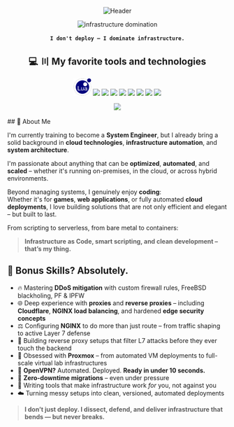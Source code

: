 <p align="center">
  <img src="https://camo.githubusercontent.com/ef5dfeb2bb4a9264e5ac852a0469efd04d1260c93e3cd27c168979ce1eeee05c/68747470733a2f2f63617073756c652d72656e6465722e76657263656c2e6170702f6170693f747970653d776176696e67266865696768743d313530262626637573746f6d436f6c6f724c6973743d302c322c332c31352673656374696f6e3d68656164657226666f6e74416c69676e3d3026666f6e74416c69676e593d3026726576657273616c3d66616c7365" alt="Header" />
</p>

<p align="center">
  <img src="https://camo.githubusercontent.com/a972401cc06ca22d7b95be5dc4306ec80a39f106086d017546b5c076e9458ba4/68747470733a2f2f63646e2e646973636f72646170702e636f6d2f656d6f6a69732f3737343836383638313538363131343538302e6769663f763d31" alt="infrastructure domination" width="200" />
</p>

<p align="center">
  <strong><code>I don't deploy – I dominate infrastructure.</code></strong>
</p>


<h2 align="center">💻 〣 My favorite tools and technologies</h2>

<p align="center">
  <img src="https://github.com/CuzImStupi4/CuzImStupi4/raw/main/assets/lua.svg" height="40" />
  <img src="https://camo.githubusercontent.com/740b035ed7f2f9a189b337373e57b98f8c3d61d2fbbb7d7872a6563646a20abc/68747470733a2f2f74656368737461636b2d67656e657261746f722e76657263656c2e6170702f707974686f6e2d69636f6e2e737667" height="40" />
  <img src="https://camo.githubusercontent.com/de09bba464602abc95ce76dd3b5ec1e16fe96c1d7ef69bdc31e177006a40f2e1/68747470733a2f2f74656368737461636b2d67656e657261746f722e76657263656c2e6170702f6370702d69636f6e2e737667" height="40" />
  <img src="https://camo.githubusercontent.com/65598dcd8613baf19c902a37fb42c6f41af5787a9e3cb6a1a8278b6f012360d6/68747470733a2f2f74656368737461636b2d67656e657261746f722e76657263656c2e6170702f6373686172702d69636f6e2e737667" height="40" />
  <img src="https://camo.githubusercontent.com/3ed284d0ecd9fcccabf0711e2cad6bbec412e417bcfb1da25502a1ed9adbaf78/68747470733a2f2f74656368737461636b2d67656e657261746f722e76657263656c2e6170702f6d7973716c2d69636f6e2e737667" height="40" />
  <img src="https://camo.githubusercontent.com/5f4b9172a9838699a85ea70bd685703967435a46a36adca723eba29b945e2ae8/68747470733a2f2f74656368737461636b2d67656e657261746f722e76657263656c2e6170702f6769746875622d69636f6e2e737667" height="40" />
  <img src="https://camo.githubusercontent.com/5d9a8b3aaadd99a6f9e997446bd9c553e131cc3e2fd2585ea0f38a452661521e/68747470733a2f2f74656368737461636b2d67656e657261746f722e76657263656c2e6170702f646f636b65722d69636f6e2e737667" height="40" />
  <img src="https://camo.githubusercontent.com/3083bb2a86bf87e14fd25feb6fa77f609c4ae32d0d50fe87610b4fd612a038cf/68747470733a2f2f736b696c6c69636f6e732e6465762f69636f6e733f693d7673636f6465" height="40" />
  <img src="https://camo.githubusercontent.com/159aae90050b6b888b22f5ec6febecf9932083e71837b55fb39fb7ed490056af/68747470733a2f2f74656368737461636b2d67656e657261746f722e76657263656c2e6170702f6e67696e782d69636f6e2e737667" height="40" />

<p align="center">
  <img src="https://thenextrs.com/wp-content/uploads/2023/05/Proxmox-300x300.png" height="40" style="animation: pulse 2s infinite;" />
</p>

<style>
@keyframes pulse {
  0% { transform: scale(1); }
  50% { transform: scale(1.1); }
  100% { transform: scale(1); }
}
</style>

</p>
## 👋 About Me

I'm currently training to become a **System Engineer**, but I already bring a solid background in **cloud technologies**, **infrastructure automation**, and **system architecture**.

I'm passionate about anything that can be **optimized**, **automated**, and **scaled** – whether it's running on-premises, in the cloud, or across hybrid environments.

Beyond managing systems, I genuinely enjoy **coding**:  
Whether it's for **games**, **web applications**, or fully automated **cloud deployments**, I love building solutions that are not only efficient and elegant – but built to last.

From scripting to serverless, from bare metal to containers:  
> **Infrastructure as Code, smart scripting, and clean development – that’s my thing.**

## 🧠 Bonus Skills? Absolutely.

- 🔥 Mastering **DDoS mitigation** with custom firewall rules, FreeBSD blackholing, PF & IPFW  
- 🌐 Deep experience with **proxies** and **reverse proxies** – including **Cloudflare**, **NGINX load balancing**, and hardened **edge security concepts**  
- ⚖️ Configuring **NGINX** to do more than just route – from traffic shaping to active Layer 7 defense  
- 🧩 Building reverse proxy setups that filter L7 attacks before they ever touch the backend  
- 🧠 Obsessed with **Proxmox** – from automated VM deployments to full-scale virtual lab infrastructures  
- 🔐 **OpenVPN?** Automated. Deployed. **Ready in under 10 seconds.**  
- 🔄 **Zero-downtime migrations** – even under pressure  
- 🧰 Writing tools that make infrastructure work *for* you, not against you  
- ☁️ Turning messy setups into clean, versioned, automated deployments  

> **I don’t just deploy. I dissect, defend, and deliver infrastructure that bends — but never breaks.**


